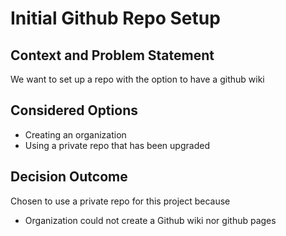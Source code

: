 # Initial Github Repo Setup

## Context and Problem Statement

We want to set up a repo with the option to have a github wiki

## Considered Options

* Creating an organization
* Using a private repo that has been upgraded

## Decision Outcome

Chosen to use a private repo for this project because

* Organization could not create a Github wiki nor github pages
